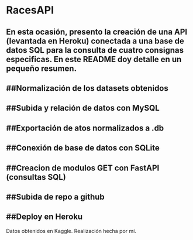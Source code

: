 # RacesAPI


En esta ocasión, presento la creación de una API (levantada en Heroku) conectada a una base de datos SQL para la consulta de cuatro consignas especificas.
En este README doy detalle en un pequeño resumen.
-----------------
##Normalización de los datasets obtenidos
-----------------
##Subida y relación de datos con MySQL
-----------------
##Exportación de atos normalizados a .db
-----------------
##Conexión de base de datos con SQLite
-----------------
##Creacion de modulos GET con FastAPI (consultas SQL)
-----------------
##Subida de repo a github
-----------------
##Deploy en Heroku
------------------
Datos obtenidos en Kaggle.
Realización hecha por mí.
